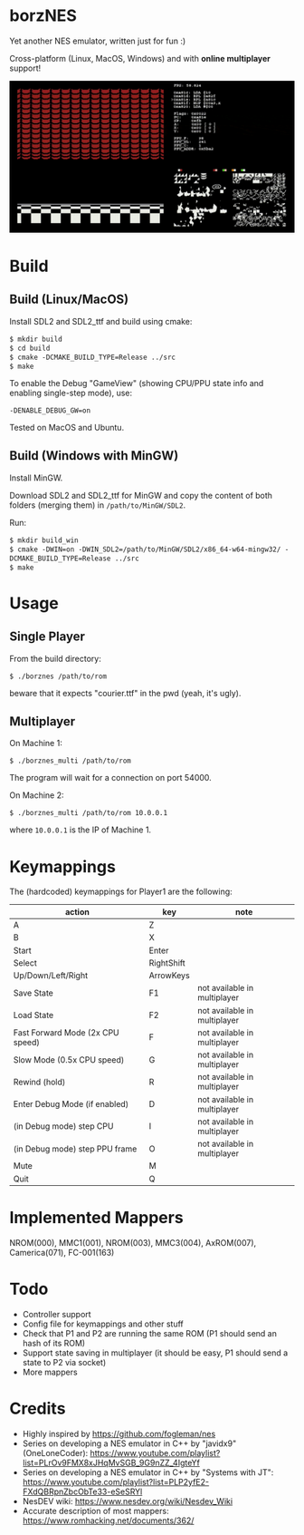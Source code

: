 # borzNES

Yet another NES emulator, written just for fun :)

Cross-platform (Linux, MacOS, Windows) and with **online multiplayer** support!

![screencast](resources/screencast.gif)

# Build
## Build (Linux/MacOS)

Install SDL2 and SDL2_ttf and build using cmake:
```
$ mkdir build
$ cd build
$ cmake -DCMAKE_BUILD_TYPE=Release ../src
$ make
```

To enable the Debug "GameView" (showing CPU/PPU state info and enabling single-step mode), use:
```
-DENABLE_DEBUG_GW=on
```

Tested on MacOS and Ubuntu.

## Build (Windows with MinGW)

Install MinGW.

Download SDL2 and SDL2_ttf for MinGW and copy the content of both folders (merging them) in `/path/to/MinGW/SDL2`.

Run:
```
$ mkdir build_win
$ cmake -DWIN=on -DWIN_SDL2=/path/to/MinGW/SDL2/x86_64-w64-mingw32/ -DCMAKE_BUILD_TYPE=Release ../src
$ make
```

# Usage
## Single Player

From the build directory:

```
$ ./borznes /path/to/rom
```

beware that it expects "courier.ttf" in the pwd (yeah, it's ugly).

## Multiplayer

On Machine 1:
```
$ ./borznes_multi /path/to/rom
```

The program will wait for a connection on port 54000.

On Machine 2:
```
$ ./borznes_multi /path/to/rom 10.0.0.1
```

where `10.0.0.1` is the IP of Machine 1.

# Keymappings

The (hardcoded) keymappings for Player1 are the following:

| action                           | key        | note                         |
|----------------------------------|------------|------------------------------|
| A                                | Z          |                              |
| B                                | X          |                              |
| Start                            | Enter      |                              |
| Select                           | RightShift |                              |
| Up/Down/Left/Right               | ArrowKeys  |                              |
| Save State                       | F1         | not available in multiplayer |
| Load State                       | F2         | not available in multiplayer |
| Fast Forward Mode (2x CPU speed) | F          | not available in multiplayer |
| Slow Mode (0.5x CPU speed)       | G          | not available in multiplayer |
| Rewind (hold)                    | R          | not available in multiplayer |
| Enter Debug Mode (if enabled)    | D          | not available in multiplayer |
| (in Debug mode) step CPU         | I          | not available in multiplayer |
| (in Debug mode) step PPU frame   | O          | not available in multiplayer |
| Mute                             | M          |                              |
| Quit                             | Q          |                              |

# Implemented Mappers

NROM(000), MMC1(001), NROM(003), MMC3(004), AxROM(007), Camerica(071), FC-001(163)

# Todo
- Controller support
- Config file for keymappings and other stuff
- Check that P1 and P2 are running the same ROM (P1 should send an hash of its ROM)
- Support state saving in multiplayer (it should be easy, P1 should send a state to P2 via socket)
- More mappers

# Credits

- Highly inspired by https://github.com/fogleman/nes
- Series on developing a NES emulator in C++ by "javidx9" (OneLoneCoder): https://www.youtube.com/playlist?list=PLrOv9FMX8xJHqMvSGB_9G9nZZ_4IgteYf
- Series on developing a NES emulator in C++ by "Systems with JT": https://www.youtube.com/playlist?list=PLP2yfE2-FXdQBRpnZbcObTe33-eSeSRYl
- NesDEV wiki: https://www.nesdev.org/wiki/Nesdev_Wiki
- Accurate description of most mappers: https://www.romhacking.net/documents/362/
